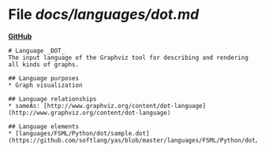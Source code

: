 # File _docs/languages/dot.md_
**[GitHub](https://github.com/softlang/yas/blob/master/docs/languages/dot.md)**
```
# Language _DOT_
The input language of the Graphviz tool for describing and rendering all kinds of graphs.

## Language purposes
* Graph visualization

## Language relationships
* sameAs: [http://www.graphviz.org/content/dot-language](http://www.graphviz.org/content/dot-language)

## Language elements
* [languages/FSML/Python/dot/sample.dot](https://github.com/softlang/yas/blob/master/languages/FSML/Python/dot/sample.dot)
```
